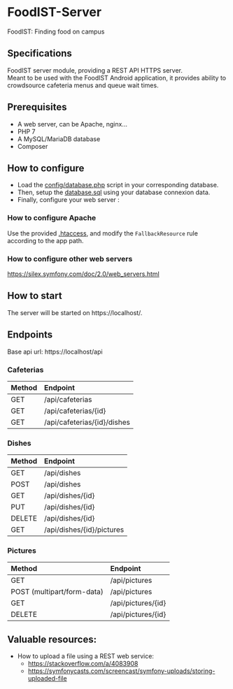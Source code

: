 # FoodIST-Server

FoodIST: Finding food on campus

## Specifications

FoodIST server module, providing a REST API HTTPS server.  
Meant to be used with the FoodIST Android application, it provides ability to crowdsource cafeteria menus and queue wait times.

## Prerequisites

- A web server, can be Apache, nginx...
- PHP 7
- A MySQL/MariaDB database
- Composer

## How to configure

- Load the [config/database.php](utils/Database.php) script in your corresponding database.
- Then, setup the [database.sql](init.sql) using your database connexion data.
- Finally, configure your web server :

### How to configure Apache

Use the provided [.htaccess](.htaccess), and modify the `FallbackResource` rule according to the app path.

### How to configure other web servers

https://silex.symfony.com/doc/2.0/web_servers.html

## How to start

The server will be started on https://localhost/.

## Endpoints

Base api url: https://localhost/api

### Cafeterias
| Method                     | Endpoint                    |
|:-------------------------- |:--------------------------- |
| GET                        | /api/cafeterias             |
| GET                        | /api/cafeterias/{id}        |
| GET                        | /api/cafeterias/{id}/dishes |

### Dishes
| Method                     | Endpoint                    |
|:-------------------------- |:--------------------------- |
| GET                        | /api/dishes                 |
| POST                       | /api/dishes                 |
| GET                        | /api/dishes/{id}            |
| PUT                        | /api/dishes/{id}            |
| DELETE                     | /api/dishes/{id}            |
| GET                        | /api/dishes/{id}/pictures   |

### Pictures
| Method                     | Endpoint                    |
|:-------------------------- |:--------------------------- |
| GET                        | /api/pictures               |
| POST (multipart/form-data) | /api/pictures               |
| GET                        | /api/pictures/{id}          |
| DELETE                     | /api/pictures/{id}          |

## Valuable resources:
 - How to upload a file using a REST web service:
	 - https://stackoverflow.com/a/4083908
	 - https://symfonycasts.com/screencast/symfony-uploads/storing-uploaded-file


